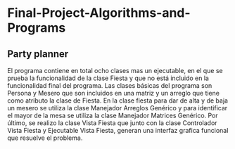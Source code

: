# Final-Project-Algorithms-and-Programs
## Party planner
El programa contiene en total ocho clases mas un ejecutable, en el que se prueba la funcionalidad de la clase Fiesta y que no está incluido en la funcionalidad final del programa. Las clases básicas del programa son Persona y Mesero que son incluidos en una matriz y un arreglo que tiene como atributo la clase de Fiesta. En la clase fiesta para dar de alta y de baja un mesero se utiliza la clase Manejador Arreglos Genérico y para identificar el mayor de la mesa se utiliza la clase Manejador Matrices Genérico. Por último, se realizo la clase Vista Fiesta que junto con la clase Controlador Vista Fiesta y Ejecutable Vista Fiesta, generan una interfaz grafica funcional que resuelve el problema.
